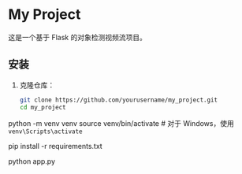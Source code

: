 # My Project

这是一个基于 Flask 的对象检测视频流项目。

## 安装

1. 克隆仓库：
   ```bash
   git clone https://github.com/yourusername/my_project.git
   cd my_project


python -m venv venv
source venv/bin/activate  # 对于 Windows，使用 `venv\Scripts\activate`


pip install -r requirements.txt


python app.py
